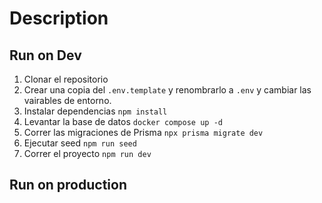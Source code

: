 # Description

## Run on Dev

1. Clonar el repositorio
2. Crear una copia del ```.env.template``` y renombrarlo a ```.env``` y cambiar
las vairables de entorno.
3. Instalar dependencias ```npm install```
4. Levantar la base de datos ```docker compose up -d```
5. Correr las migraciones de Prisma ```npx prisma migrate dev```
6. Ejecutar seed ```npm run seed```
7. Correr el proyecto ```npm run dev```


## Run on production
